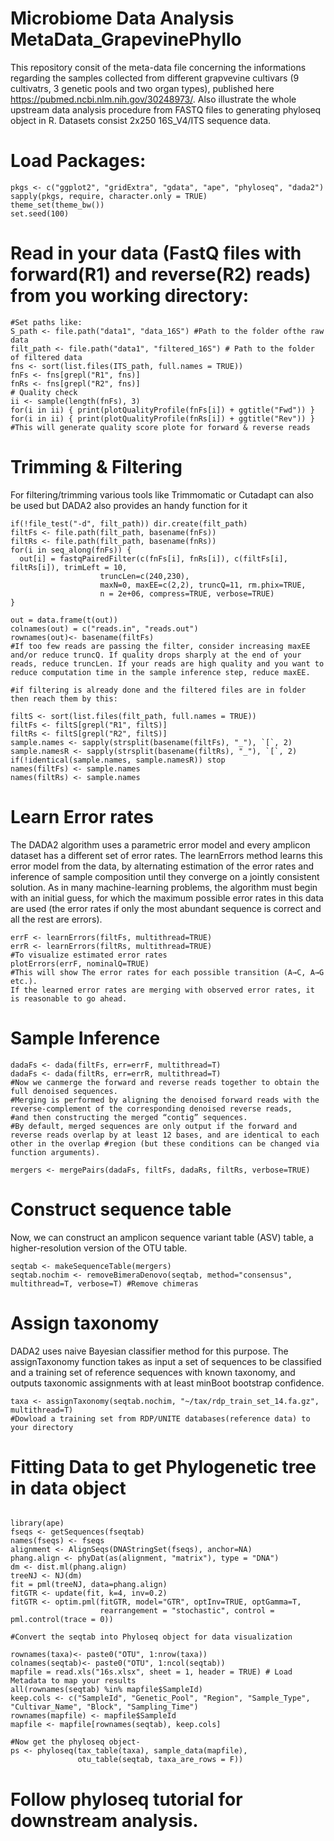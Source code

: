 # Microbiome Data Analysis MetaData_GrapevinePhyllo
This repository consit of the meta-data file concerning the informations regarding the samples collected from different grapvevine cultivars
(9 cultivatrs, 3 genetic pools and two organ types), published here https://pubmed.ncbi.nlm.nih.gov/30248973/.
Also illustrate the whole upstream data analysis procedure from FASTQ files to generating phyloseq object in R. Datasets consist 2x250 16S_V4/ITS sequence data.

# Load Packages:
```{r}
pkgs <- c("ggplot2", "gridExtra", "gdata", "ape", "phyloseq", "dada2")
sapply(pkgs, require, character.only = TRUE)
theme_set(theme_bw())
set.seed(100)
```
# Read in your data (FastQ files with forward(R1) and reverse(R2) reads) from you working directory:
```{r}
#Set paths like:
S_path <- file.path("data1", "data_16S") #Path to the folder ofthe raw data
filt_path <- file.path("data1", "filtered_16S") # Path to the folder of filtered data
fns <- sort(list.files(ITS_path, full.names = TRUE))
fnFs <- fns[grepl("R1", fns)]
fnRs <- fns[grepl("R2", fns)]
# Quality check
ii <- sample(length(fnFs), 3)
for(i in ii) { print(plotQualityProfile(fnFs[i]) + ggtitle("Fwd")) }
for(i in ii) { print(plotQualityProfile(fnRs[i]) + ggtitle("Rev")) }
#This will generate quality score plote for forward & reverse reads
```
# Trimming & Filtering
For filtering/trimming various tools like Trimmomatic or Cutadapt can also be used but DADA2 also provides an handy function for it
```{r}
if(!file_test("-d", filt_path)) dir.create(filt_path)
filtFs <- file.path(filt_path, basename(fnFs))
filtRs <- file.path(filt_path, basename(fnRs))
for(i in seq_along(fnFs)) {
  out[i] = fastqPairedFilter(c(fnFs[i], fnRs[i]), c(filtFs[i], filtRs[i]), trimLeft = 10,
                    truncLen=c(240,230),
                    maxN=0, maxEE=c(2,2), truncQ=11, rm.phix=TRUE,
                    n = 2e+06, compress=TRUE, verbose=TRUE)
}

out = data.frame(t(out))
colnames(out) = c("reads.in", "reads.out")
rownames(out)<- basename(filtFs)
#If too few reads are passing the filter, consider increasing maxEE and/or reduce truncQ. If quality drops sharply at the end of your reads, reduce truncLen. If your reads are high quality and you want to reduce computation time in the sample inference step, reduce maxEE.

#if filtering is already done and the filtered files are in folder then reach them by this:
 
filtS <- sort(list.files(filt_path, full.names = TRUE))
filtFs <- filtS[grepl("R1", filtS)]
filtRs <- filtS[grepl("R2", filtS)]
sample.names <- sapply(strsplit(basename(filtFs), "_"), `[`, 2)
sample.namesR <- sapply(strsplit(basename(filtRs), "_"), `[`, 2)
if(!identical(sample.names, sample.namesR)) stop
names(filtFs) <- sample.names
names(filtRs) <- sample.names

```
# Learn Error rates
The DADA2 algorithm uses a parametric error model and every amplicon dataset has a different set of error rates. The learnErrors method learns this error model from the data, by alternating estimation of the error rates and inference of sample composition until they converge on a jointly consistent solution. As in many machine-learning problems, the algorithm must begin with an initial guess, for which the maximum possible error rates in this data are used (the error rates if only the most abundant sequence is correct and all the rest are errors).

```{r}
errF <- learnErrors(filtFs, multithread=TRUE)
errR <- learnErrors(filtRs, multithread=TRUE)
#To visualize estimated error rates
plotErrors(errF, nominalQ=TRUE) 
#This will show The error rates for each possible transition (A→C, A→G etc.).
If the learned error rates are merging with observed error rates, it is reasonable to go ahead.
```
# Sample Inference

```{r}
dadaFs <- dada(filtFs, err=errF, multithread=T)
dadaFs <- dada(filtRs, err=errR, multithread=T)
#Now we canmerge the forward and reverse reads together to obtain the full denoised sequences. 
#Merging is performed by aligning the denoised forward reads with the reverse-complement of the corresponding denoised reverse reads, 
#and then constructing the merged “contig” sequences. 
#By default, merged sequences are only output if the forward and reverse reads overlap by at least 12 bases, and are identical to each other in the overlap #region (but these conditions can be changed via function arguments).

mergers <- mergePairs(dadaFs, filtFs, dadaRs, filtRs, verbose=TRUE)
```

# Construct sequence table
Now, we can construct an amplicon sequence variant table (ASV) table, a higher-resolution version of the OTU table.

```{r}
seqtab <- makeSequenceTable(mergers)
seqtab.nochim <- removeBimeraDenovo(seqtab, method="consensus", multithread=T, verbose=T) #Remove chimeras
```
# Assign taxonomy
 DADA2 uses naive Bayesian classifier method for this purpose. The assignTaxonomy function takes as input a set of sequences to be classified and a training set of reference sequences with known taxonomy, and outputs taxonomic assignments with at least minBoot bootstrap confidence.

```{r}
taxa <- assignTaxonomy(seqtab.nochim, "~/tax/rdp_train_set_14.fa.gz", multithread=T)  
#Dowload a training set from RDP/UNITE databases(reference data) to your directory
```
# Fitting Data to get Phylogenetic tree in data object

```{r}

```

```{r}
library(ape)
fseqs <- getSequences(fseqtab)
names(fseqs) <- fseqs
alignment <- AlignSeqs(DNAStringSet(fseqs), anchor=NA)
phang.align <- phyDat(as(alignment, "matrix"), type = "DNA")
dm <- dist.ml(phang.align)
treeNJ <- NJ(dm)
fit = pml(treeNJ, data=phang.align)
fitGTR <- update(fit, k=4, inv=0.2)
fitGTR <- optim.pml(fitGTR, model="GTR", optInv=TRUE, optGamma=T,
                    rearrangement = "stochastic", control = pml.control(trace = 0))

#Convert the seqtab into Phyloseq object for data visualization

rownames(taxa)<- paste0("OTU", 1:nrow(taxa))
colnames(seqtab)<- paste0("OTU", 1:ncol(seqtab))
mapfile = read.xls("16s.xlsx", sheet = 1, header = TRUE) # Load Metadata to map your results
all(rownames(seqtab) %in% mapfile$SampleId)
keep.cols <- c("SampleId", "Genetic_Pool", "Region", "Sample_Type", "Cultivar_Name", "Block", "Sampling_Time")
rownames(mapfile) <- mapfile$SampleId
mapfile <- mapfile[rownames(seqtab), keep.cols]

#Now get the phyloseq object-
ps <- phyloseq(tax_table(taxa), sample_data(mapfile),
               otu_table(seqtab, taxa_are_rows = F))
```
# Follow phyloseq tutorial for downstream analysis.
